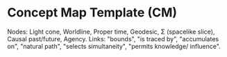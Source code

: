 # Concept Map Template (CM)
Nodes: Light cone, Worldline, Proper time, Geodesic, Σ (spacelike slice), Causal past/future, Agency.
Links: "bounds", "is traced by", "accumulates on", "natural path", "selects simultaneity", "permits knowledge/ influence".
